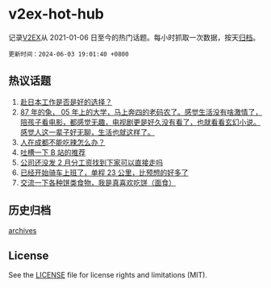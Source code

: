 # v2ex-hot-hub

 记录[V2EX](https://www.v2ex.com/)从 2021-01-06 日至今的热门话题。每小时抓取一次数据，按天[归档](archives)。

`更新时间：2024-06-03 19:01:40 +0800`

## 热议话题

1. [赴日本工作是否是好的选择？](https://www.v2ex.com/t/1046210)
1. [87 年的兔， 05 年上的大学，马上奔四的老码农了。感觉生活没有啥激情了，陪孩子看电影，都感觉无趣，电视剧更是好久没有看了，也就看看玄幻小说。感觉人这一辈子好无聊，生活也就这样了。](https://www.v2ex.com/t/1046265)
1. [人在成都不能吃辣怎么办？](https://www.v2ex.com/t/1046207)
1. [吐槽一下 B 站的推荐](https://www.v2ex.com/t/1046331)
1. [公司还没发 2 月分工资找到下家可以直接走吗](https://www.v2ex.com/t/1046205)
1. [已经开始骑车上班了，单程 23 公里，比预想的好多了](https://www.v2ex.com/t/1046289)
1. [交流一下各种饼类食物，我是真喜欢吃饼（面食）](https://www.v2ex.com/t/1046282)

## 历史归档

[archives](archives)

## License

See the [LICENSE](LICENSE) file for license rights and limitations (MIT).
